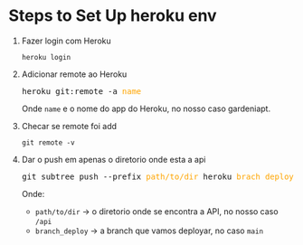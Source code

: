 # Steps to Set Up heroku env

1. Fazer login com Heroku
    ```
    heroku login
    ```
1. Adicionar remote ao Heroku
    <pre>heroku git:remote -a <span style="color:orange">name</span></pre>
    Onde `name` e o nome do app do Heroku, no nosso caso gardeniapt.

1. Checar se remote foi add
    ```
    git remote -v
    ```

1. Dar o push em apenas o diretorio onde esta a api
    <pre>git subtree push --prefix <span style="color:orange">path/to/dir</span> heroku <span style="color:orange">brach_deploy</span></pre>
    Onde: 
    - `path/to/dir` -> o diretorio onde se encontra a API, no nosso caso `/api`
    - `branch_deploy` -> a branch que vamos deployar, no caso `main`